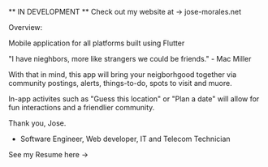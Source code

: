 ** IN DEVELOPMENT **
Check out my website at -> jose-morales.net

Overview:

Mobile application for all platforms built using Flutter

"I have nieghbors, more like strangers we could be friends." - Mac Miller

With that in mind, this app will bring your neigborhgood together via community postings, alerts, things-to-do, spots to visit and muore.

In-app activites such as "Guess this location" or "Plan a date" will allow for fun interactions and a friendlier community.

Thank you,
Jose.
- Software Engineer, Web developer, IT and Telecom Technician


See my Resume here ->
